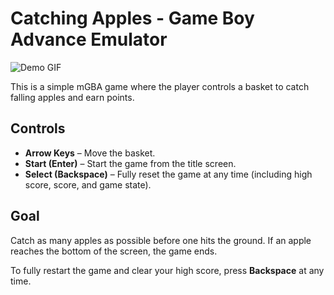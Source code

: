 # Catching Apples - Game Boy Advance Emulator

![Demo GIF](https://i.imgur.com/aWYOs06.gif)

This is a simple mGBA game where the player controls a basket to catch falling apples and earn points.

## Controls

- **Arrow Keys** – Move the basket.
- **Start (Enter)** – Start the game from the title screen.
- **Select (Backspace)** – Fully reset the game at any time (including high score, score, and game state).

## Goal

Catch as many apples as possible before one hits the ground. If an apple reaches the bottom of the screen, the game ends.

To fully restart the game and clear your high score, press **Backspace** at any time.
